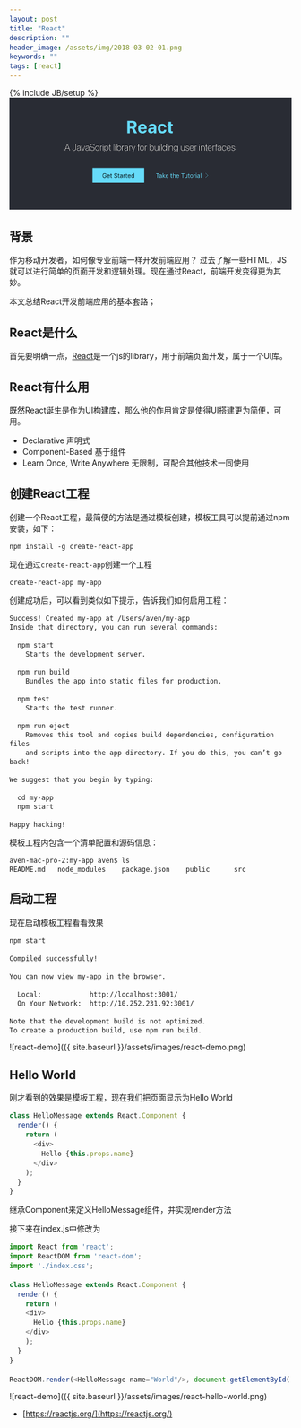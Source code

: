 ```yaml
---
layout: post
title: "React"
description: ""
header_image: /assets/img/2018-03-02-01.png
keywords: ""
tags: [react]
---
```

{% include JB/setup %}
![img](/assets/img/2018-03-02-01.png)

## 背景

作为移动开发者，如何像专业前端一样开发前端应用？
过去了解一些HTML，JS就可以进行简单的页面开发和逻辑处理。现在通过React，前端开发变得更为其妙。

本文总结React开发前端应用的基本套路；

## React是什么

首先要明确一点，[React](https://reactjs.org/)是一个js的library，用于前端页面开发，属于一个UI库。


## React有什么用

既然React诞生是作为UI构建库，那么他的作用肯定是使得UI搭建更为简便，可用。

* Declarative 声明式
* Component-Based 基于组件
* Learn Once, Write Anywhere 无限制，可配合其他技术一同使用

## 创建React工程

创建一个React工程，最简便的方法是通过模板创建，模板工具可以提前通过npm安装，如下：

```shell
npm install -g create-react-app
```

现在通过`create-react-app`创建一个工程

```shell
create-react-app my-app
```

创建成功后，可以看到类似如下提示，告诉我们如何启用工程：

```shell
Success! Created my-app at /Users/aven/my-app
Inside that directory, you can run several commands:

  npm start
    Starts the development server.

  npm run build
    Bundles the app into static files for production.

  npm test
    Starts the test runner.

  npm run eject
    Removes this tool and copies build dependencies, configuration files
    and scripts into the app directory. If you do this, you can’t go back!

We suggest that you begin by typing:

  cd my-app
  npm start

Happy hacking!
```

模板工程内包含一个清单配置和源码信息：

```
aven-mac-pro-2:my-app aven$ ls
README.md	node_modules	package.json	public		src
```

## 启动工程

现在启动模板工程看看效果

```shell
npm start

Compiled successfully!

You can now view my-app in the browser.

  Local:            http://localhost:3001/
  On Your Network:  http://10.252.231.92:3001/

Note that the development build is not optimized.
To create a production build, use npm run build.
```

![react-demo]({{ site.baseurl }}/assets/images/react-demo.png)

## Hello World

刚才看到的效果是模板工程，现在我们把页面显示为Hello World

```js
class HelloMessage extends React.Component {
  render() {
    return (
      <div>
        Hello {this.props.name}
      </div>
    );
  }
}

```

继承Component来定义HelloMessage组件，并实现render方法

接下来在index.js中修改为

```js
import React from 'react';
import ReactDOM from 'react-dom';
import './index.css';

class HelloMessage extends React.Component {
  render() {
    return (
    <div>
      Hello {this.props.name}
    </div>
    );
  }
}

ReactDOM.render(<HelloMessage name="World"/>, document.getElementById('root'));
```
![react-demo]({{ site.baseurl }}/assets/images/react-hello-world.png)

* [https://reactjs.org/](https://reactjs.org/)

